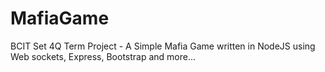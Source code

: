 MafiaGame
=========

BCIT Set 4Q Term Project - A Simple Mafia Game written in NodeJS using Web sockets, Express, Bootstrap and more...
